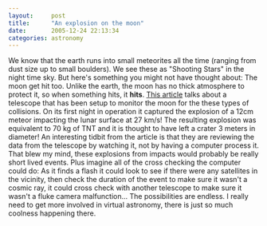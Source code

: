 ```yaml
---
layout:     post
title:      "An explosion on the moon"
date:       2005-12-24 22:13:34
categories: astronomy
---
```

We know that the earth runs into small meteorites all the time (ranging from dust size up to small boulders). We see these as "Shooting Stars" in the night time sky. But here's something you might not have thought about: The moon get hit too. Unlike the earth, the moon has no thick atmosphere to protect it, so when something hits, it **hits**. [This article](http://science.nasa.gov/headlines/y2005/22dec_lunartaurid.htm) talks about a telescope that has been setup to monitor the moon for the these types of collisions. On its first night in operation it captured the explosion of a 12cm meteor impacting the lunar surface at 27 km/s! The resulting explosion was equivalent to 70 kg of TNT and it is thought to have left a crater 3 meters in diameter! An interesting tidbit from the article is that they are reviewing the data from the telescope by watching it, not by having a computer process it. That blew my mind, these explosions from impacts would probably be really short lived events. Plus imagine all of the cross checking the computer could do: As it finds a flash it could look to see if there were any satellites in the vicinity, then check the duration of the event to make sure it wasn't a cosmic ray, it could cross check with another telescope to make sure it wasn't a fluke camera malfunction... The possibilities are endless. I really need to get more involved in virtual astronomy, there is just so much coolness happening there.
